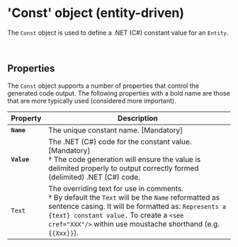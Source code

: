 # 'Const' object (entity-driven)

The `Const` object is used to define a .NET (C#) constant value for an `Entity`.

<br/>

## Properties
The `Const` object supports a number of properties that control the generated code output. The following properties with a bold name are those that are more typically used (considered more important).

Property | Description
-|-
**`Name`** | The unique constant name. [Mandatory]
**`Value`** | The .NET (C#) code for the constant value. [Mandatory]<br/>&dagger; The code generation will ensure the value is delimited properly to output correctly formed (delimited) .NET (C#) code.
`Text` | The overriding text for use in comments.<br/>&dagger; By default the `Text` will be the `Name` reformatted as sentence casing. It will be formatted as: `Represents a {text} constant value.` To create a `<see cref="XXX"/>` within use moustache shorthand (e.g. `{{Xxx}}`).

